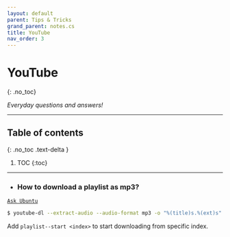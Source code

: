 ```yaml
---
layout: default
parent: Tips & Tricks
grand_parent: notes.cs
title: YouTube
nav_order: 3
---
```


# YouTube
{: .no_toc}

*Everyday questions and answers!*

---

## Table of contents
{: .no_toc .text-delta }

1. TOC
{:toc}

---

- ### How to download a playlist as mp3?

[`Ask Ubuntu`](https://askubuntu.com/questions/564567/how-to-download-playlist-to-mp3-format-with-youtube-dl)

```sh
$ youtube-dl --extract-audio --audio-format mp3 -o "%(title)s.%(ext)s" <url to playlist>
```

Add `playlist--start <index>` to start downloading from specific index.
